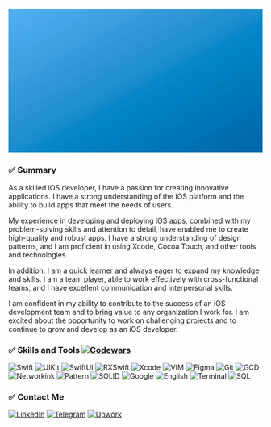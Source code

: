 [![Header](https://github.com/mustafos/mustafos/blob/master/assets/header.gif)](https://mustafos.github.io)

### ✅ Summary
As a skilled iOS developer, I have a passion for creating innovative applications. I have a strong understanding of the iOS platform and the ability to build apps that meet the needs of users.

My experience in developing and deploying iOS apps, combined with my problem-solving skills and attention to detail, have enabled me to create high-quality and robust apps. I have a strong understanding of design patterns, and I am proficient in using Xcode, Cocoa Touch, and other tools and technologies.

In addition, I am a quick learner and always eager to expand my knowledge and skills. I am a team player, able to work effectively with cross-functional teams, and I have excellent communication and interpersonal skills.

I am confident in my ability to contribute to the success of an iOS development team and to bring value to any organization I work for. I am excited about the opportunity to work on challenging projects and to continue to grow and develop as an iOS developer.

### ✅ Skills and Tools [![Codewars](https://www.codewars.com/users/mustafos/badges/small)](https://www.codewars.com/users/mustafos)
![Swift](https://img.shields.io/badge/-Swift-349DDD?style=for-the-badge&logo=swift&logoColor=white)
![UIKit](https://img.shields.io/badge/-UIKit-349DDD?style=for-the-badge&logo=uikit&logoColor=white)
![SwiftUI](https://img.shields.io/badge/-SwiftUI-349DDD?style=for-the-badge&logo=swift&logoColor=white)
![RXSwift](https://img.shields.io/badge/-RXSwift-349DDD?style=for-the-badge&logo=reactivex&logoColor=white)
![Xcode](https://img.shields.io/badge/-Xcode-349DDD?style=for-the-badge&logo=xcode&logoColor=white)
![VIM](https://img.shields.io/badge/-Vim-349DDD?style=for-the-badge&logo=vim&logoColor=white)
![Figma](https://img.shields.io/badge/-Figma-349DDD?style=for-the-badge&logo=figma&logoColor=white)
![Git](https://img.shields.io/badge/-Git-349DDD?style=for-the-badge&logo=git&logoColor=white)
![GCD](https://img.shields.io/badge/-Multithreading-349DDD?style=for-the-badge&logo=circle&logoColor=white)
![Networkink](https://img.shields.io/badge/-REST-349DDD?style=for-the-badge&logo=fastapi&logoColor=white)
![Pattern](https://img.shields.io/badge/-Patterns-349DDD?style=for-the-badge&logo=electron&logoColor=white)
![SOLID](https://img.shields.io/badge/-S.O.L.I.D-349DDD?style=for-the-badge&logo=solid&logoColor=white)
![Google](https://img.shields.io/badge/-Google-349DDD?style=for-the-badge&logo=google&logoColor=white)
![English](https://img.shields.io/badge/-English-349DDD?style=for-the-badge&logo=googletranslate&logoColor=white)
![Terminal](https://img.shields.io/badge/-Terminal-349DDD?style=for-the-badge&logo=iterm2&logoColor=white)
![SQL](https://img.shields.io/badge/-SQL-349DDD?style=for-the-badge&logo=mysql&logoColor=white)

### ✅ Contact Me 
[![LinkedIn](https://img.shields.io/badge/-LinkedIn-349DDD?style=flat&logo=linkedin&logoColor=white)](urlSocial)
[![Telegram](https://img.shields.io/badge/-Telegram-349DDD?style=flat&logo=telegram&logoColor=white)](urlSocial)
[![Upwork](https://img.shields.io/badge/-Upwork-349DDD?style=flat&logo=upwork&logoColor=white)](urlSocial)
